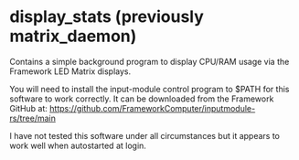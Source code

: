 # display_stats (previously matrix_daemon)
Contains a simple background program to display CPU/RAM usage via the Framework LED Matrix displays.

You will need to install the input-module control program to $PATH for this software to work correctly.  It
can be downloaded from the Framework GitHub at: https://github.com/FrameworkComputer/inputmodule-rs/tree/main

I have not tested this software under all circumstances but it appears to work well when autostarted at login.
